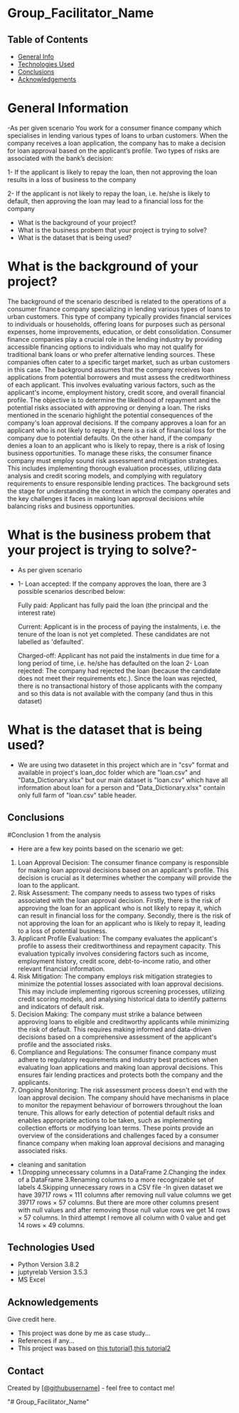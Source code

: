 # Group_Facilitator_Name
## Table of Contents
* [General Info](#general-information)
* [Technologies Used](#technologies-used)
* [Conclusions](#conclusions)
* [Acknowledgements](#acknowledgements)

 # General Information
-As per given scenario 
You work for a consumer finance company which specialises in lending various types of loans to urban customers. When the company receives a loan application, the company has to make a decision for loan approval based on the applicant’s profile. Two types of risks are associated with the bank’s decision:

   1- If the applicant is likely to repay the loan, then not approving the loan results in a loss of business to the company

   2- If the applicant is not likely to repay the loan, i.e. he/she is likely to default, then approving the loan may lead to a financial loss for the company
- What is the background of your project?
- What is the business probem that your project is trying to solve?
- What is the dataset that is being used?

# What is the background of your project?
The background of the scenario described is related to the operations of a consumer finance company specializing in lending various types of loans to urban customers. This type of company typically provides financial services to individuals or households, offering loans for purposes such as personal expenses, home improvements, education, or debt consolidation.
Consumer finance companies play a crucial role in the lending industry by providing accessible financing options to individuals who may not qualify for traditional bank loans or who prefer alternative lending sources. These companies often cater to a specific target market, such as urban customers in this case.
The background assumes that the company receives loan applications from potential borrowers and must assess the creditworthiness of each applicant. This involves evaluating various factors, such as the applicant's income, employment history, credit score, and overall financial profile. The objective is to determine the likelihood of repayment and the potential risks associated with approving or denying a loan.
The risks mentioned in the scenario highlight the potential consequences of the company's loan approval decisions. If the company approves a loan for an applicant who is not likely to repay it, there is a risk of financial loss for the company due to potential defaults. On the other hand, if the company denies a loan to an applicant who is likely to repay, there is a risk of losing business opportunities.
To manage these risks, the consumer finance company must employ sound risk assessment and mitigation strategies. This includes implementing thorough evaluation processes, utilizing data analysis and credit scoring models, and complying with regulatory requirements to ensure responsible lending practices.
The background sets the stage for understanding the context in which the company operates and the key challenges it faces in making loan approval decisions while balancing risks and business opportunities.

# What is the business probem that your project is trying to solve?-
- As per given scenario
-    1- Loan accepted: If the company approves the loan, there are 3 possible scenarios described below:

        Fully paid: Applicant has fully paid the loan (the principal and the interest rate)

        Current: Applicant is in the process of paying the instalments, i.e. the tenure of the loan is not yet completed. These candidates are not labelled as 'defaulted'.

        Charged-off: Applicant has not paid the instalments in due time for a long period of time, i.e. he/she has defaulted on the loan 
  2- Loan rejected: The company had rejected the loan (because the candidate does not meet their requirements etc.). Since the loan was rejected, there is no transactional history of those applicants with the company and so this data is not available with the company (and thus in this dataset)

# What is the dataset that is being used?
- We are using two datasetet in this project which are in "csv" format and available in project's loan_doc folder which are "loan.csv" and "Data_Dictionary.xlsx" but our main dataset is "loan.csv" which have all information about loan for a person and "Data_Dictionary.xlsx" contain only full farm of "loan.csv" table header.



<!-- You can include any other section that is pertinent to your problem -->



<!-- You don't have to answer all the questions - just the ones relevant to your project. -->

## Conclusions
#Conclusion 1 from the analysis
- Here are a few key points based on the scenario we get:
1.	Loan Approval Decision: The consumer finance company is responsible for making loan approval decisions based on an applicant's profile. This decision is crucial as it determines whether the company will provide the loan to the applicant.
2.	Risk Assessment: The company needs to assess two types of risks associated with the loan approval decision. Firstly, there is the risk of approving the loan for an applicant who is not likely to repay it, which can result in financial loss for the company. Secondly, there is the risk of not approving the loan for an applicant who is likely to repay it, leading to a loss of potential business.
3.	Applicant Profile Evaluation: The company evaluates the applicant's profile to assess their creditworthiness and repayment capacity. This evaluation typically involves considering factors such as income, employment history, credit score, debt-to-income ratio, and other relevant financial information.
4.	Risk Mitigation: The company employs risk mitigation strategies to minimize the potential losses associated with loan approval decisions. This may include implementing rigorous screening processes, utilizing credit scoring models, and analysing historical data to identify patterns and indicators of default risk.
5.	Decision Making: The company must strike a balance between approving loans to eligible and creditworthy applicants while minimizing the risk of default. This requires making informed and data-driven decisions based on a comprehensive assessment of the applicant's profile and the associated risks.
6.	Compliance and Regulations: The consumer finance company must adhere to regulatory requirements and industry best practices when evaluating loan applications and making loan approval decisions. This ensures fair lending practices and protects both the company and the applicants.
7.	Ongoing Monitoring: The risk assessment process doesn't end with the loan approval decision. The company should have mechanisms in place to monitor the repayment behaviour of borrowers throughout the loan tenure. This allows for early detection of potential default risks and enables appropriate actions to be taken, such as implementing collection efforts or modifying loan terms.
These points provide an overview of the considerations and challenges faced by a consumer finance company when making loan approval decisions and managing associated risks.

- cleaning and sanitation
-   1.Dropping unnecessary columns in a DataFrame
    2.Changing the index of a DataFrame
    3.Renaming columns to a more recognizable set of labels
    4.Skipping unnecessary rows in a CSV file
-In given dataset we have 39717 rows × 111 columns after removing null value columns we get 39717 rows × 57 columns.
But there are more other columns present with null values and after removing those null value rows we get 14 rows × 57 columns.
In third attempt I remove all column with 0 value and get 14 rows × 49 columns.



<!-- You don't have to answer all the questions - just the ones relevant to your project. -->


## Technologies Used
- Python Version 3.8.2
- juptyrelab Version 3.5.3
- MS Excel

<!-- As the libraries versions keep on changing, it is recommended to mention the version of library used in this project -->

## Acknowledgements
Give credit here.
- This project was done by me as case study...
- References if any...
- This project was based on [this tutorial1](https://www.kaggle.com/datasets/zaurbegiev/my-dataset).[this tutorial2](https://www.kaggle.com/datasets/ankitkalauni/bank-loan-defaulter-prediction-hackathon/code)


## Contact
Created by [[@githubusername](https://github.com/ravi-maker)] - feel free to contact me!


<!-- Optional -->
<!-- ## License -->
<!-- This project is open source and available under the [... License](). -->

<!-- You don't have to include all sections - just the one's relevant to your project -->
"# Group_Facilitator_Name" 
